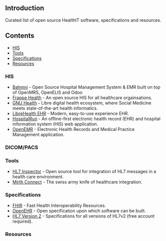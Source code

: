## Introduction


Curated list of open source HealthIT software, specifications and resources.


## Contents

- [HIS](#his)
- [Tools](#tools)
- [Specifications](#specifications)
- [Resources](#resources)


### HIS

- [Bahmni](https://github.com/bahmni) - Open Source Hospital Management System & EMR built on top of OpenMRS, OpenELIS and Odoo
- [Frappe Health](https://github.com/frappe/healthcare) - An open source HIS for all healthcare orgainsations.
- [GNU Health](https://www.gnuhealth.org) - Libre digital health ecosystem, where Social Medicine meets state-of-the-art health informatics.
- [LibreHealth EHR](https://librehealth.io/projects/lh-ehr/) - Modern, easy-to-use experience EHR.
- [HospitalRun](https://hospitalrun.io) - An offline-first electronic health record (EHR) and hospital information system (HIS) web application.
- [OpenEMR](https://www.open-emr.org) - Electronic Health Records and Medical Practice Management application.


### DICOM/PACS



### Tools

- [HL7 Inspector](https://bitbucket.org/crambow/hl7inspector/wiki/Home) - Open source tool for integration of HL7 messages in a health care environment.
- [Mirth Connect](https://github.com/nextgenhealthcare/connect) - The swiss army knife of healthcare integration.


### Specifications

- [FHIR](https://www.hl7.org/fhir/) - Fast Health Interoperability Resources.
- [OpenEHR](https://www.openehr.org) - Open specification upon which software can be built.
- [HL7 Version 2](https://www.hl7.org/implement/standards/product_brief.cfm?product_id=185) - Specifications for all versions of HL7v2 (free account required).


### Resources